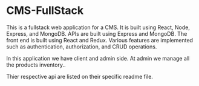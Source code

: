 # CMS-FullStack

This is a fullstack web application for a CMS. It is built using React, Node, Express, and MongoDB.
APIs are built using Express and MongoDB. The front end is built using React and Redux.
Various features are implemented such as authentication, authorization, and CRUD operations.

In this application we have client and admin side.
At admin we manage all the products inventory..

Thier respective api are listed on their specific readme file.


